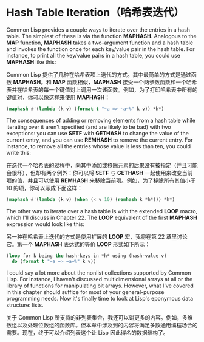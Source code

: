 # Hash Table Iteration（哈希表迭代）

Common Lisp provides a couple ways to iterate over the entries in a
hash table. The simplest of these is via the function
**MAPHASH**. Analogous to the **MAP** function, **MAPHASH** takes a two-argument
function and a hash table and invokes the function once for each
key/value pair in the hash table. For instance, to print all the
key/value pairs in a hash table, you could use **MAPHASH** like this:

Common Lisp
提供了几种在哈希表项上迭代的方式。其中最简单的方式是通过函数
**MAPHASH**。和 **MAP** 函数相似，**MAPHASH**
接受一个两参数函数和一个哈希表并在哈希表的每一个键值对上调用一次该函数。例如，为了打印哈希表中所有的键值对，你可以像这样来使用 **MAPHASH**：

```lisp
(maphash #'(lambda (k v) (format t "~a => ~a~%" k v)) *h*)
```

The consequences of adding or removing elements from a hash table
while iterating over it aren't specified (and are likely to be bad)
with two exceptions: you can use **SETF** with **GETHASH** to change the value
of the current entry, and you can use **REMHASH** to remove the current
entry. For instance, to remove all the entries whose value is less
than ten, you could write this:

在迭代一个哈希表的过程中，向其中添加或移除元素的后果没有被指定（并且可能会很坏），但却有两个例外：你可以将
**SETF** 与 **GETHASH**
一起使用来改变当前项的值，并且可以使用 **REMHASH**
来移除当前项。例如，为了移除所有其值小于 10 的项，你可以写成下面这样：

```lisp
(maphash #'(lambda (k v) (when (< v 10) (remhash k *h*))) *h*)
```

The other way to iterate over a hash table is with the extended **LOOP**
macro, which I'll discuss in Chapter 22. The **LOOP** equivalent of the
first **MAPHASH** expression would look like this:

另一种在哈希表上迭代的方式是使用扩展的 **LOOP** 宏，我将在第 22
章里讨论它。第一个 **MAPHASH** 表达式的等价 **LOOP** 形式如下所示：

```lisp
(loop for k being the hash-keys in *h* using (hash-value v)
  do (format t "~a => ~a~%" k v))
```

I could say a lot more about the nonlist collections supported by
Common Lisp. For instance, I haven't discussed multidimensional
arrays at all or the library of functions for manipulating bit
arrays. However, what I've covered in this chapter should suffice
for most of your general-purpose programming needs. Now it's finally
time to look at Lisp's eponymous data structure: lists.

关于 Common Lisp
所支持的非列表集合，我还可以讲更多的内容。例如，多维数组以及处理位数组的函数库。但本章中涉及到的内容将满足多数通用编程场合的需要。现在，终于可以介绍列表这个让
Lisp 因此得名的数据结构了。
